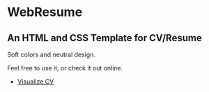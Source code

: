 # WebResume

## An HTML and CSS Template for CV/Resume

Soft colors and neutral design.

Feel free to use it, or check it out online.

- [Visualize CV](https://florianmercier.github.io/WebResume/)
